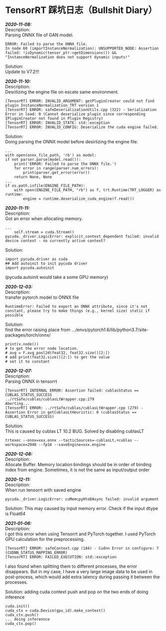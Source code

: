 # TensorRT 踩坑日志（Bullshit Diary）

<b><i>2020-11-08:  </i></b>  
Description:  
Parsing ONNX file of GAN model.
```
ERROR: Failed to parse the ONNX file.
In node 60 (importInstanceNormalization): UNSUPPORTED_NODE: Assertion failed: !isDynamic(tensor_ptr->getDimensions()) && "InstanceNormalization does not support dynamic inputs!"
```
Solution:  
Update to V7.2!!!  

<b><i>2020-11-10:  </i></b>  
Description:  
Desrilizing the engine file on excate same environment.
```
[TensorRT] ERROR: INVALID_ARGUMENT: getPluginCreator could not find plugin InstanceNormalization_TRT version 1
[TensorRT] ERROR: safeDeserializationUtils.cpp (322) - Serialization Error in load: 0 (Cannot deserialize plugin since corresponding IPluginCreator not found in Plugin Registry)
[TensorRT] ERROR: INVALID_STATE: std::exception
[TensorRT] ERROR: INVALID_CONFIG: Deserialize the cuda engine failed.
```
Solution:  
Doing parsing the ONNX model before desirlizing the engine file.  
```
...
with open(onnx_file_path, 'rb') as model:
if not parser.parse(model.read()):
    print('ERROR: Failed to parse the ONNX file.')
    for error in range(parser.num_errors):
        print(parser.get_error(error))
    return None, None
...
if os.path.isfile(ENGINE_FILE_PATH):
    with open(ENGINE_FILE_PATH, "rb") as f, trt.Runtime(TRT_LOGGER) as runtime:
        engine = runtime.deserialize_cuda_engine(f.read())

```

<b><i>2020-11-11:  </i></b>  
Description:  
Got an error when allocating memory.
```
...
    self.stream = cuda.Stream()
pycuda._driver.LogicError: explicit_context_dependent failed: invalid device context - no currently active context?
```
Solution:  
```
import pycuda.driver as cuda
## Add autoinit to init pycuda driver
import pycuda.autoinit

```
(pycuda.autoinit would take a some GPU memory)

<b><i>2020-12-03:  </i></b>  
Description:  
transfer pytorch model to ONNX file
```
RuntimeError: Failed to export an ONNX attribute, since it's not constant, please try to make things (e.g., kernel size) static if possible
```
Solution:  
find the error raising place from .../envs/pytorch1.6/lib/python3.7/site-packages/torch/onnx/
```
print(v.node())
# to get the error node location. 
# avg = F.avg_pool2d(feat32, feat32.size()[2:])
# add print(feat32.size()[2:]) to get the value
# set it to constant
```

<b><i>2020-12-07:  </i></b>  
Description:  
Parsing ONNX in tensorrt
```
[TensorRT] INTERNAL ERROR: Assertion failed: cublasStatus == CUBLAS_STATUS_SUCCESS
../rtSafe/cublas/cublasLtWrapper.cpp:279
Aborting...
[TensorRT] ERROR: ../rtSafe/cublas/cublasLtWrapper.cpp (279) - Assertion Error in getCublasLtHeuristic: 0 (cublasStatus == CUBLAS_STATUS_SUCCESS)
```
Solution:  
This is caused by cublas LT 10.2 BUG. Solved by disabling cublasLT
```
trtexec --onnx=xxx.onnx --tacticSources=-cublasLt,+cublas --workspace=2048 --fp16 --saveEngine=xxx.engine
```

<b><i>2020-12-08:  </i></b>  
Description:  
Allocate Buffer. Memory location bindings should be in order of binding index from engine. 
Sometimes, it is not the same as input/output order


<b><i>2020-12-11:  </i></b>  
Description:  
When run tensorrt with saved engine
```
pycuda._driver.LogicError: cuMemcpyHtoDAsync failed: invalid argument
```
Solution: This may caused by input memory error. Check if the input dtype is Float64

<b><i>2021-01-06:  </i></b>  
Description:  
I got this error when using Tensorrt and PyTorch together. I used PyTorch GPU calculation for the preprocessing.
```
[TensorRT] ERROR: safeContext.cpp (184) - Cudnn Error in configure: 7 (CUDNN_STATUS_MAPPING_ERROR)
[TensorRT] ERROR: FAILED_EXECUTION: std::exception
```
I also found when splitting them to different processes, the error disappears. But in my case, I have a very large image data to be used in post-process, which would add extra latency during passing it between the processes.

Solution: adding cuda context push and pop on the two ends of doing inference

```
cuda.init()
cuda_ctx = cuda.Device(gpu_id).make_context()
cuda_ctx.push()
... doing inferennce
cuda_ctx.pop()
```

